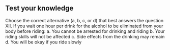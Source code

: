 ## Test your knowledge
Choose the correct alternative (a, b, c, or d) that best answers the question
XII. If you wait one hour per drink for the alcohol to be eliminated from your body before riding:
a. You cannot be arrested for drinking and riding
b. Your riding skills will not be affected
c. Side effects from the drinking may remain
d. You will be okay if you ride slowly